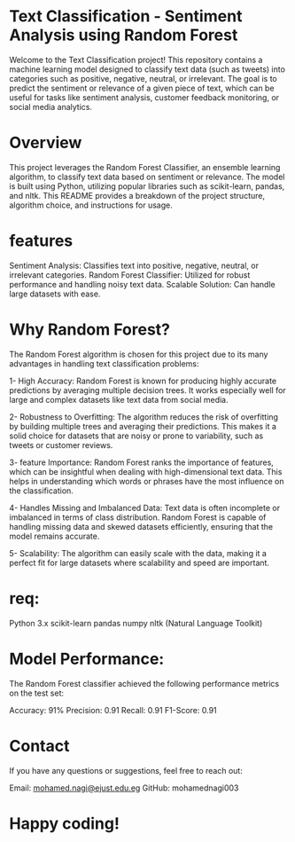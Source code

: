 # Text Classification - Sentiment Analysis using Random Forest
Welcome to the Text Classification project! 
This repository contains a machine learning model designed to classify text data (such as tweets) into categories such as positive, negative, neutral, or irrelevant. The goal is to predict the sentiment or relevance of a given piece of text, which can be useful for tasks like sentiment analysis, customer feedback monitoring, or social media analytics.

# Overview
This project leverages the Random Forest Classifier, an ensemble learning algorithm, to classify text data based on sentiment or relevance. The model is built using Python, utilizing popular libraries such as scikit-learn, pandas, and nltk. This README provides a breakdown of the project structure, algorithm choice, and instructions for usage.

# features
Sentiment Analysis: Classifies text into positive, negative, neutral, or irrelevant categories.
Random Forest Classifier: Utilized for robust performance and handling noisy text data.
Scalable Solution: Can handle large datasets with ease.

# Why Random Forest?
The Random Forest algorithm is chosen for this project due to its many advantages in handling text classification problems:

1- High Accuracy:
Random Forest is known for producing highly accurate predictions by averaging multiple decision trees. It works especially well for large and complex datasets like text data from social media.

2- Robustness to Overfitting:
The algorithm reduces the risk of overfitting by building multiple trees and averaging their predictions. This makes it a solid choice for datasets that are noisy or prone to variability, such as tweets or customer reviews.

3- feature Importance:
Random Forest ranks the importance of features, which can be insightful when dealing with high-dimensional text data. This helps in understanding which words or phrases have the most influence on the classification.

4- Handles Missing and Imbalanced Data:
Text data is often incomplete or imbalanced in terms of class distribution. Random Forest is capable of handling missing data and skewed datasets efficiently, ensuring that the model remains accurate.

5- Scalability:
The algorithm can easily scale with the data, making it a perfect fit for large datasets where scalability and speed are important.

# req:
Python 3.x
scikit-learn
pandas
numpy
nltk (Natural Language Toolkit)

# Model Performance:
The Random Forest classifier achieved the following performance metrics on the test set:

Accuracy: 91%
Precision: 0.91
Recall: 0.91
F1-Score: 0.91

# Contact
If you have any questions or suggestions, feel free to reach out:

Email: mohamed.nagi@ejust.edu.eg
GitHub: mohamednagi003
# Happy coding!


